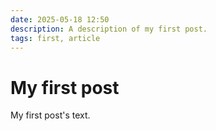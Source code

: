 ```yaml
---
date: 2025-05-18 12:50
description: A description of my first post.
tags: first, article
---
```

# My first post

My first post's text.